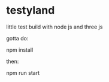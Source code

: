 # testyland
little test build with node js and three js

gotta do:

npm install

then:

npm run start
